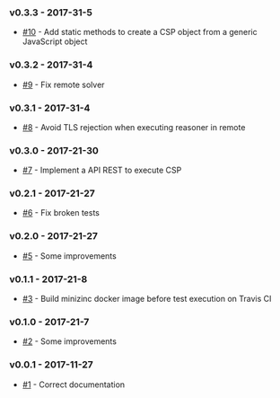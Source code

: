 ### v0.3.3 - 2017-31-5

- [#10](https://github.com/isa-group/governify-csp-tools/issues/10) - Add static methods to create a CSP object from a generic JavaScript object

### v0.3.2 - 2017-31-4

- [#9](https://github.com/isa-group/governify-csp-tools/issues/9) - Fix remote solver

### v0.3.1 - 2017-31-4

- [#8](https://github.com/isa-group/governify-csp-tools/issues/8) - Avoid TLS rejection when executing reasoner in remote

### v0.3.0 - 2017-21-30

- [#7](https://github.com/isa-group/governify-csp-tools/issues/7) - Implement a API REST to execute CSP 

### v0.2.1 - 2017-21-27

- [#6](https://github.com/isa-group/governify-csp-tools/issues/6) - Fix broken tests

### v0.2.0 - 2017-21-27

- [#5](https://github.com/isa-group/governify-csp-tools/issues/5) - Some improvements

### v0.1.1 - 2017-21-8

- [#3](https://github.com/isa-group/governify-csp-tools/issues/3) - Build minizinc docker image before test execution on Travis CI

### v0.1.0 - 2017-21-7

- [#2](https://github.com/isa-group/governify-csp-tools/issues/2) - Some improvements

### v0.0.1 - 2017-11-27

- [#1](https://github.com/isa-group/governify-csp-tools/issues/1) - Correct documentation

